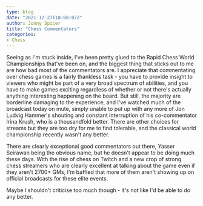 ```yaml
---
type: blog
date: "2021-12-27T18:00:07Z"
author: Jonny Spicer
title: "Chess Commentators"
categories:
- Chess
---
```

Seeing as I'm stuck inside, I've been pretty glued to the Rapid Chess World Championships that've been on, and the biggest thing that sticks out to me are how bad most of the commentators are. I
appreciate that commentating over chess games is a fairly thankless task - you have to provide insight to viewers who might be part of a very broad spectrum of abilities, and you have to make
games exciting regardless of whether or not there's actually anything interesting happening on the board. But still, the majority are borderline damaging to the experience, and I've watched much
of the broadcast today on mute, simply unable to put up with any more of Jon Ludvig Hammer's shouting and constant interruption of his co-commentator Irina Krush, who is a thousandfold better.
There are other choices for streams but they are too dry for me to find tolerable, and the classical world championship recently wasn't any better.

There are clearly exceptional good commentators out there, Yasser Seirawan being the obvious name, but he doesn't appear to be doing much these days. With the rise of chess on Twitch and a new
crop of strong chess streamers who are clearly excellent at talking about the game even if they aren't 2700+ GMs, I'm baffled that more of them aren't showing up on official broadcasts for these
elite events.

Maybe I shouldn't criticise too much though - it's not like I'd be able to do any better.
